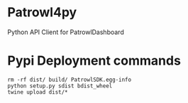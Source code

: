 # Patrowl4py
Python API Client for PatrowlDashboard

# Pypi Deployment commands
```
rm -rf dist/ build/ PatrowlSDK.egg-info
python setup.py sdist bdist_wheel
twine upload dist/*
```
